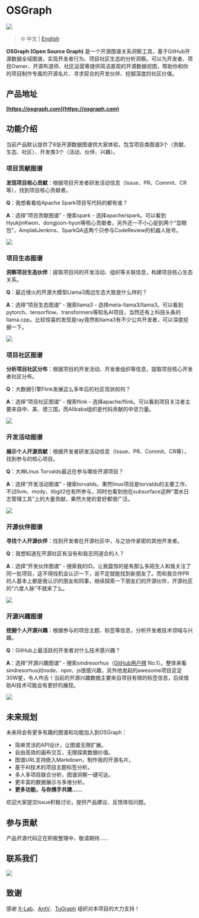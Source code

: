# OSGraph

![](docs/img/osgraph-cn.jpg)

> 🌐️ 中文 | [English](README-en.md)

**OSGraph (Open Source Graph)** 是一个开源图谱关系洞察工具，基于GitHub开源数据全域图谱，实现开发者行为、项目社区生态的分析洞察。可以为开发者、项目Owner、开源布道师、社区运营等提供简洁直观的开源数据视图，帮助你和你的项目制作专属的开源名片、寻求契合的开发伙伴、挖掘深度的社区价值。




## 产品地址

**[https://osgraph.com](https://osgraph.com)**



## 功能介绍

当前产品默认提供了6张开源数据图谱供大家体验，包含项目类图谱3个（贡献、生态、社区）、开发类3个（活动、伙伴、兴趣）。



### 项目贡献图谱

**发现项目核心贡献**：根据项目开发者研发活动信息（Issue、PR、Commit、CR等），找到项目核心贡献者。

**Q**：我想看看给Apache Spark项目写代码的都有谁？

**A**：选择“项目贡献图谱” - 搜索spark - 选择apache/spark。可以看到HyukjinKwon、dongjoon-hyun等核心贡献者，另外还一不小心捉到两个“显眼包”，AmplabJenkins、SparkQA这两个只参与CodeReview的机器人账号。

![](docs/img/spark-contrib.png)



### 项目生态图谱

**洞察项目生态伙伴**：提取项目间的开发活动、组织等关联信息，构建项目核心生态关系。

**Q**：最近很火的开源大模型Llama3周边生态大致是什么样的？

**A**：选择“项目生态图谱” - 搜索llama3 - 选择meta-llama3/llama3。可以看到pytorch、tensorflow、transformers等知名AI项目，当然还有上科技头条的llama.cpp。比较惊喜的发现是ray竟然和llama3有不少公共开发者，可以深度挖掘一下。

![](docs/img/llama3-eco.png)



### 项目社区图谱

**分析项目社区分布**：根据项目的开发活动、开发者组织等信息，提取项目核心开发者社区分布。

**Q**：大数据引擎Flink发展这么多年后的社区现状如何？

**A**：选择“项目社区图谱” - 搜索flink - 选择apache/flink。可以看到项目关注者主要来自中、美、德三国，而Alibaba组织是代码贡献的中坚力量。

![](docs/img/flink-comm.png)



### 开发活动图谱

**展示个人开源贡献**：根据开发者研发活动信息（Issue、PR、Commit、CR等），找到参与的核心项目。

**Q**：大神Linus Torvalds最近在参与哪些开源项目？

**A**：选择“开发活动图谱” - 搜索torvalds。果然linux项目是torvalds的主要工作，不过llvm、mody、libgit2也有所参与，同时也看到他在subsurface这种“潜水日志管理工具”上的大量贡献，果然大佬的爱好都很广泛。

![](docs/img/torvalds-act.png)



### 开源伙伴图谱

**寻找个人开源伙伴**：找到开发者在开源社区中，与之协作紧密的其他开发者。

**Q**：我想知道在开源社区有没有和我志同道合的人？

**A**：选择“开发伙伴图谱” - 搜索我的ID。让我震惊的是有那么多陌生人和我关注了同一批项目，这不得找机会认识一下，说不定就能找到新朋友了。而和我合作PR的人基本上都是我认识的朋友和同事，继续探索一下朋友们的开源伙伴，开源社区的“六度人脉”不就来了么。

![](docs/img/fanzhidongyzby-part.png)



### 开源兴趣图谱

**挖掘个人开源兴趣**：根据参与的项目主题、标签等信息，分析开发者技术领域与兴趣。

**Q**：GitHub上最活跃的开发者对什么技术感兴趣？

**A**：选择“开源兴趣图谱” - 搜索sindresorhus（[GitHub用户榜](https://gitstar-ranking.com) No.1）。整体来看sindresorhus对node、npm、js很感兴趣，另外他发起的awesome项目足足30W星，令人咋舌！当前的开源兴趣数据主要来自项目有限的标签信息，后续借助AI技术可能会有更好的展现。

![](docs/img/sindresorhus-intr.png)



## 未来规划

未来将会有更多有趣的图谱和功能加入到OSGraph：

* 简单灵活的API设计，让图谱无限扩展。
* 自由高效的画布交互，无限探索数据价值。
* 图谱URL支持嵌入Markdown，制作我的开源名片。
* 基于AI技术的项目主题标签分析。
* 多人多项目联合分析，图谱洞察一键可达。
* 更丰富的数据展示与多维分析。
* **更多功能，与你携手共建……**



欢迎大家提交Issue积极讨论，提供产品建议、反馈体验问题。



##  参与贡献

产品开源代码正在积极整理中，敬请期待……



## 联系我们

![](docs/img/contacts-cn.png)



## 致谢

感谢 [X-Lab](https://github.com/X-lab2017?language=shell)、[AntV](https://antv.antgroup.com/)、[TuGraph](https://www.tugraph.tech/) 组织对本项目的大力支持！

